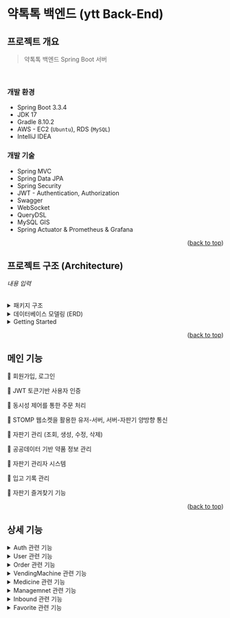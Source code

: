 # 약톡톡 백엔드 (ytt Back-End) 

<!-- ABOUT THE PROJECT -->
## 프로젝트 개요

> 약톡톡 백엔드 Spring Boot 서버

<br>

### 개발 환경

- Spring Boot 3.3.4
- JDK 17
- Gradle 8.10.2
- AWS - EC2 (`Ubuntu`), RDS (`MySQL`)
- IntelliJ IDEA

### 개발 기술

- Spring MVC
- Spring Data JPA
- Spring Security
- JWT - Authentication, Authorization
- Swagger
- WebSocket
- QueryDSL
- MySQL GIS
- Spring Actuator & Prometheus & Grafana


<p align="right">(<a href="#약톡톡-백엔드-ytt-back-end">back to top</a>)</p>

## 프로젝트 구조 (Architecture)

<!-- 프로젝트 아키텍처 추가 -->

*내용 입력*

<br>

<details>
  <summary>패키지 구조</summary>
  
```
└── src  
    └── main  
        ├── java  
        │   └── com  
        │       └── example  
        │           └── ytt  
        │               ├── App.java  
        │               ├── domain
        │               │   ├── favorite
        │               │   ├── inventory
        │               │   ├── management
        │               │   ├── medicine
        │               │   ├── model        # 공통 Enum, Embeddable 등
        │               │   ├── order
        │               │   ├── user
        │               │   └── vendingmachine  
        │               └── global  
        │               │   ├── common 
        │               │   ├── config 
        │               │   ├── error 
        │               │   └── util
        │               └──YttApplication
        └── resources
            ├── application.yml
            ├── application-common.yml
            ├── application-local.yml  
            ├── application-prod.yml  
            └── application-secret.yml
```

- 도메인 상세
```
└── vendingmachine
    ├── controller
    ├── domain      # Entity, Enum, Embeddable 등
    ├── dto
    ├── exception
    ├── repository
    └── service
```

</details>

<details>
  <summary>데이터베이스 모델링 (ERD)</summary>

  ![YTT_ERD](https://github.com/user-attachments/assets/fede486b-7f2e-4811-8e39-46b16ed4b3fe)
  
</details>
<details>
  <summary>Getting Started</summary>

  `application-common.yml` - 로깅 등 공통 환경 설정  
  `application-local.yml` - 로컬 개발을 위한 H2 DB 설정  
  `application-prod.yml` - 운영 환경 설정. 운영 DB(MySQL) 설정  
  `application-secret.yml` - jwt, 공공데이터 키 설정
  ```yml
  jwt:
    secret: {{your_jwt_key}}
    expiration:
      authorization; {{your_expiration}}
      refresh: {{your_refresh_expiration}}

  open-api: # 의약품 허가정보 기준
    url:
      base-url: http://apis.data.go.kr/1471000/DrugPrdtPrmsnInfoService06
      dtl-url: /getDrugPrdtPrmsnDtlInq05
      list-url: /getDrugPrdtPrmsnInq06

    serviceKey: {{your_open_api_key}}
  ```

  H2 DB 사용 시 아래 sql 추가
  ```sql
  CREATE ALIAS IF NOT EXISTS H2GIS_SPATIAL FOR
  "org.h2gis.functions.factory.H2GISFunctions.load";
  
  CALL H2GIS_SPATIAL();
  ```

  *프로메테우스, 그라파나 설정 추가*
    
</details>


<p align="right">(<a href="#약톡톡-백엔드-ytt-back-end">back to top</a>)</p>

<!-- 기능은 나중에 수정 -->

## 메인 기능

📌 회원가입, 로그인

📌 JWT 토큰기반 사용자 인증

📌 동시성 제어를 통한 주문 처리 

📌 STOMP 웹소켓을 활용한 유저-서버, 서버-자판기 양방향 통신

📌 자판기 관리 (조회, 생성, 수정, 삭제)

📌 공공데이터 기반 약품 정보 관리

📌 자판기 관리자 시스템

📌 입고 기록 관리

📌 자판기 즐겨찾기 기능


<p align="right">(<a href="#약톡톡-백엔드-ytt-back-end">back to top</a>)</p>

## 상세 기능

<details>
  <summary>Auth 관련 기능</summary>

![image](https://github.com/user-attachments/assets/488c4028-a617-4f74-89ac-d7d7881d8062)
![image](https://github.com/user-attachments/assets/4296f5be-ad54-4c5f-bba7-d7f6c48e2b42)
1. Sign Up API : 이메일, 비밀번호, 이름, 핸드폰 번호 데이터를 중복 확인 및 정규식 표현 형식 설정으로 비교 후 해시 함수 기능을 사용하여 저장
2. Sign In API : 이메일, 비밀번호를 Spring Security Filter 거쳐 인증 및 JWT 토큰(Authroization, refresh) 발행
3. password API : 사용자의 비밀번호를 해쉬 함수 기능을 사용하여 비교 및 변경
4. logout API : 사용자의 refresh 토큰 삭제를 통한 로그아웃 기능 구현
5. reissue API : 사용자의 refresh 토큰으로 Authorization 토큰을 새로 발급
</details>

<details>
  <summary>User 관련 기능</summary>

![image](https://github.com/user-attachments/assets/0d21897a-8f3a-4185-af5e-86894fdaca8f)
1. Mypage API : JWT를 검증하여 로그인된 사용자의 정보(유저번호, 이메일, 이름, 폰번호, role)를 반환
</details>

<details>
  <summary>Order 관련 기능</summary>

![image](https://github.com/user-attachments/assets/1e6f57f2-0794-424d-aa7a-001a379ea844)
1. Orders API : 주문 목록 조회 (사용자 주문 목록, 상세 주문 목록, 자판기 주문 목록, 모든 주문 목록)
2. Create API : 재고조회 및 자판기 상태 여부 체크 후 사용자의 주문 아이템들로 조합된 주문리스트를 생성, STOMP 형식으로 해당 자판기에게 주문 요청을 전달.
3. Cancle API : 주문 상태가 처리중인 상태라면 주문을 취소, 자판기에 주문 취소 알림.
4. Store API : 자판기에서 처리된 결과를 전달 받아 주문 상태를 업데이트 및 주문을 구독중인 사용자에게 알림.
5. Complete API : 사용자가 자판기에서 약을 수령하면 주문 상태를 완료로 업데이트.
</details>

<details>
  <summary>VendingMachine 관련 기능</summary>

![image](https://github.com/user-attachments/assets/3b9b3818-5452-41a0-b9a7-040046aa0a71)
1. {machineId} API : 관리자가 자판기 운영 상태 변경
2. [POST]vending-machine API : 설정 위치에 자판기를 등록
3. {machineId}/medicine API : 자판기에 약, 수량 추가
4. [GET]vending-machine API : 자판기 조회(범위 내 자판기 조회, 특정 자판기의 특정 약 조회, 자판기 Id로 조회, 특정 자판기의 전체 재고 조회, 약품이 포홤된 주변 자판기 조회, 모든 자판기 조회)

</details>

<details>
  <summary>Medicine 관련 기능</summary>

![image](https://github.com/user-attachments/assets/6c051ae7-a20d-4825-80e6-8797a5dc58bf)
1. [POST]medicine API : 공공데이터에서 이름으로 약품 정보를 찾아서 저장
2. [GET]medicine API : 약품 이름과 제조사, 성분명으로 약품 리스트를 조회
3. medicine/detail API : 약 id 또는 productCode로 약품을 상세 조회
4. medicine/all API : 모든 약품 리스트를 조회
</details>

<details>
  <summary>Managemnet 관련 기능</summary>

![image](https://github.com/user-attachments/assets/70cec844-2dab-4d2b-960e-507d495a3bd7)
1. [DELETE]management/{machineId} API : 특정 자판기의 관리자를 삭제
2. [GET]management/{machineId} API : 특정 자판기의 관리자 리스트 조회
3. [GET]management API : 로그인된 관리자의 관리하는 자판기 리스트 조회
4. [POST]management/{machineId} API : 특정 자판기에 관리자를 추가
</details>

<details>
  <summary>Inbound 관련 기능</summary>

![image](https://github.com/user-attachments/assets/04491ff7-4a78-4f15-af55-524ebcdac735)
1. [GET]inbound/{machineId} API : 입고 기록 조회 API, medicineId 또는 productCode로 특정 약 입고 기록 조회 가능, 없으면 전체 입고 기록 조회
2. [POST]inbound/{machineId} API : 특정 자판기에 약, 수량 입고를 요청
</details>

<details>
  <summary>Favorite 관련 기능</summary>

![image](https://github.com/user-attachments/assets/d6ba98f9-b381-47e2-a47a-025a83d40225)
1. [DELETE]favorites/{machineId} API : 즐겨찾기 리스트에서 해당 자판기를 삭제
2. [GET]favorites API : 사용자의 즐겨찾기 자판기 리스트 조회
3. [POST]favorites/{machineId} API : 즐겨찾기 리스트에 해당 자판기 추가
